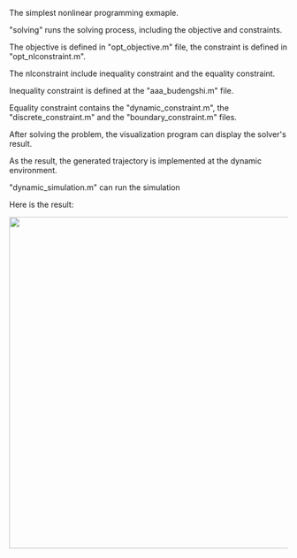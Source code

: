 The simplest nonlinear programming exmaple.

"solving" runs the solving process, including the objective and constraints.

The objective is defined in "opt_objective.m" file, the constraint is defined in "opt_nlconstraint.m".

The nlconstraint include inequality constraint and the equality constraint.

Inequality constraint is defined at the "aaa_budengshi.m" file.

Equality constraint contains the "dynamic_constraint.m", the "discrete_constraint.m" and the "boundary_constraint.m" files.

After solving the problem, the visualization program can display the solver's result.

As the result, the generated trajectory is implemented at the dynamic environment.

"dynamic_simulation.m" can run the simulation

Here is the result:

<img src="https://github.com/user-attachments/assets/a7733afb-b96d-4150-a240-dc72e0faecb5" width="600px" />
